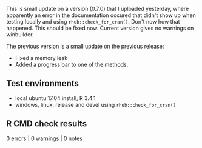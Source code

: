 

This is small update on a version (0.7.0) that I uploaded yesterday, where 
apparently an error in the documentation occured that didn't show up when
testing locally and using `rhub::check_for_cran()`. Don't now how that 
happened. This should be fixed now. Current version gives no warnings
on winbuilder.

The previous version is a small update on the previous release: 

- Fixed a memory leak
- Added a progress bar to one of the methods. 


## Test environments
* local ubuntu 17.04 install, R 3.4.1
* windows, linux, release and devel using `rhub::check_for_cran()`

## R CMD check results

0 errors | 0 warnings | 0 notes



